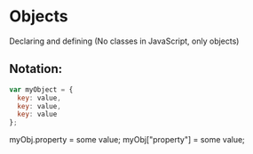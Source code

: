 # Objects

Declaring and defining (No classes in JavaScript, only objects)



## Notation:
```js 
var myObject = {
  key: value, 
  key: value, 
  key: value
};
```


myObj.property = some value;
myObj["property"] = some value;